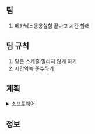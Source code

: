 ## 팀
1. 메카닉스응용실험 끝나고 시간 할애
## 팀 규칙
1. 맡은 스케줄 밀리지 않게 하기 
2. 시간약속 준수하기
## 계획
<details>
  <summary>소프트웨어</summary>

　1주차 이동훈 - 데이터 다루기, 회귀알고리즘과 모델 규제(혼자 공부하는 머신러닝 + 딥러닝) </br>
　2주차 이동훈 - 다양한 분류 알고림즘, 트리 알고리즘(혼자 공부하는 머신러닝 + 딥러닝) </br>
　3주차 이동훈 - 비지도 학습 (혼자 공부하는 머신러닝 + 딥러닝) </br>
　4주차 이동훈 - SLAM 기초 </br>
　5주차 이동훈 - SLAM </br>
　6주차 이동훈 - SLAM </br>
　7주차 이동훈 - SLAM </br>
　8주차 이동훈 - 이미지 분석(딥러닝) </br>
  
</details>


## 정보
